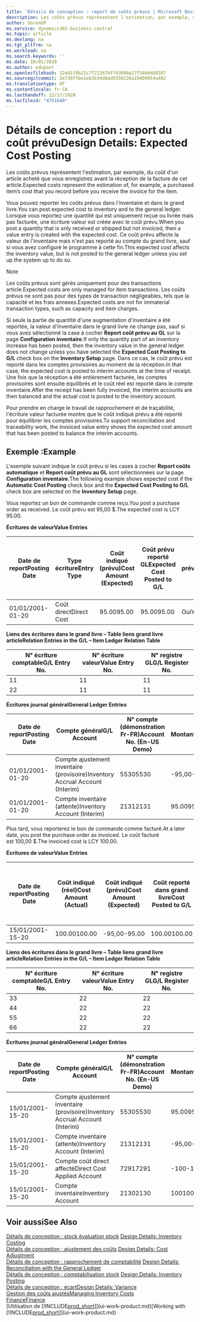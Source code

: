 ```yaml
---
title: 'Détails de conception : report de coûts prévus | Microsoft Docs'
description: Les coûts prévus représentent l'estimation, par exemple, du coût d'un article acheté que vous enregistrez avant la réception de la facture de cet article.
author: SorenGP
ms.service: dynamics365-business-central
ms.topic: article
ms.devlang: na
ms.tgt_pltfrm: na
ms.workload: na
ms.search.keywords: ''
ms.date: 10/01/2020
ms.author: edupont
ms.openlocfilehash: 22e01f8b22c7f222674ff43090a27f5466dd8387
ms.sourcegitcommit: 2e7307fbe1eb3b34d0ad9356226a19409054a402
ms.translationtype: HT
ms.contentlocale: fr-CA
ms.lasthandoff: 12/17/2020
ms.locfileid: "4751640"
---
```

# <a name="design-details-expected-cost-posting"></a><span data-ttu-id="20146-103">Détails de conception : report du coût prévu</span><span class="sxs-lookup"><span data-stu-id="20146-103">Design Details: Expected Cost Posting</span></span>
<span data-ttu-id="20146-104">Les coûts prévus représentent l'estimation, par exemple, du coût d'un article acheté que vous enregistrez avant la réception de la facture de cet article.</span><span class="sxs-lookup"><span data-stu-id="20146-104">Expected costs represent the estimation of, for example, a purchased item’s cost that you record before you receive the invoice for the item.</span></span>  

 <span data-ttu-id="20146-105">Vous pouvez reporter les coûts prévus dans l'inventaire et dans le grand livre.</span><span class="sxs-lookup"><span data-stu-id="20146-105">You can post expected cost to inventory and to the general ledger.</span></span> <span data-ttu-id="20146-106">Lorsque vous reportez une quantité qui est uniquement reçue ou livrée mais pas facturée, une écriture valeur est créée avec le coût prévu.</span><span class="sxs-lookup"><span data-stu-id="20146-106">When you post a quantity that is only received or shipped but not invoiced, then a value entry is created with the expected cost.</span></span> <span data-ttu-id="20146-107">Ce coût prévu affecte la valeur de l'inventaire mais n'est pas reporté au compte du grand livre, sauf si vous avez configuré le programme à cette fin.</span><span class="sxs-lookup"><span data-stu-id="20146-107">This expected cost affects the inventory value, but is not posted to the general ledger unless you set up the system up to do so.</span></span>  

> [!NOTE]  
>  <span data-ttu-id="20146-108">Les coûts prévus sont gérés uniquement pour des transactions article.</span><span class="sxs-lookup"><span data-stu-id="20146-108">Expected costs are only managed for item transactions.</span></span> <span data-ttu-id="20146-109">Les coûts prévus ne sont pas pour des types de transaction négligeables, tels que la capacité et les frais annexes.</span><span class="sxs-lookup"><span data-stu-id="20146-109">Expected costs are not for immaterial transaction types, such as capacity and item charges.</span></span>  

 <span data-ttu-id="20146-110">Si seule la partie de quantité d'une augmentation d'inventaire a été reportée, la valeur d'inventaire dans le grand livre ne change pas, sauf si vous avez sélectionné la case à cocher **Report coût prévu au GL** sur la page **Configuration inventaire**.</span><span class="sxs-lookup"><span data-stu-id="20146-110">If only the quantity part of an inventory increase has been posted, then the inventory value in the general ledger does not change unless you have selected the **Expected Cost Posting to G/L** check box on the **Inventory Setup** page.</span></span> <span data-ttu-id="20146-111">Dans ce cas, le coût prévu est reporté dans les comptes provisoires au moment de la réception.</span><span class="sxs-lookup"><span data-stu-id="20146-111">In that case, the expected cost is posted to interim accounts at the time of receipt.</span></span> <span data-ttu-id="20146-112">Une fois que la réception a été entièrement facturée, les comptes provisoires sont ensuite équilibrés et le coût réel est reporté dans le compte inventaire.</span><span class="sxs-lookup"><span data-stu-id="20146-112">After the receipt has been fully invoiced, the interim accounts are then balanced and the actual cost is posted to the inventory account.</span></span>  

 <span data-ttu-id="20146-113">Pour prendre en charge le travail de rapprochement et de traçabilité, l'écriture valeur facturée montre que le coût indiqué prévu a été reporté pour équilibrer les comptes provisoires.</span><span class="sxs-lookup"><span data-stu-id="20146-113">To support reconciliation and traceability work, the invoiced value entry shows the expected cost amount that has been posted to balance the interim accounts.</span></span>  

## <a name="example"></a><span data-ttu-id="20146-114">Exemple :</span><span class="sxs-lookup"><span data-stu-id="20146-114">Example</span></span>  
 <span data-ttu-id="20146-115">L'exemple suivant indique le coût prévu si les cases à cocher **Report coûts automatique** et **Report coût prévu au GL** sont sélectionnées sur la page **Configuration inventaire**.</span><span class="sxs-lookup"><span data-stu-id="20146-115">The following example shows expected cost if the **Automatic Cost Posting** check box and the **Expected Cost Posting to G/L** check box are selected on the **Inventory Setup** page.</span></span>  

 <span data-ttu-id="20146-116">Vous reportez un bon de commande comme reçu.</span><span class="sxs-lookup"><span data-stu-id="20146-116">You post a purchase order as received.</span></span> <span data-ttu-id="20146-117">Le coût prévu est 95,00 $.</span><span class="sxs-lookup"><span data-stu-id="20146-117">The expected cost is LCY 95.00.</span></span>  

 <span data-ttu-id="20146-118">**Écritures de valeur**</span><span class="sxs-lookup"><span data-stu-id="20146-118">**Value Entries**</span></span>  

|<span data-ttu-id="20146-119">Date de report</span><span class="sxs-lookup"><span data-stu-id="20146-119">Posting Date</span></span>|<span data-ttu-id="20146-120">Type écriture</span><span class="sxs-lookup"><span data-stu-id="20146-120">Entry Type</span></span>|<span data-ttu-id="20146-121">Coût indiqué (prévu)</span><span class="sxs-lookup"><span data-stu-id="20146-121">Cost Amount (Expected)</span></span>|<span data-ttu-id="20146-122">Coût prévu reporté GL</span><span class="sxs-lookup"><span data-stu-id="20146-122">Expected Cost Posted to G/L</span></span>|<span data-ttu-id="20146-123">Coût prévu</span><span class="sxs-lookup"><span data-stu-id="20146-123">Expected Cost</span></span>|<span data-ttu-id="20146-124">N° écriture article gr. livre</span><span class="sxs-lookup"><span data-stu-id="20146-124">Item Ledger Entry No.</span></span>|<span data-ttu-id="20146-125">N° séquence </span><span class="sxs-lookup"><span data-stu-id="20146-125">Entry No.</span></span>|  
|------------------|----------------|------------------------------|----------------------------------|-------------------|---------------------------|---------------|  
|<span data-ttu-id="20146-126">01/01/20</span><span class="sxs-lookup"><span data-stu-id="20146-126">01-01-20</span></span>|<span data-ttu-id="20146-127">Coût direct</span><span class="sxs-lookup"><span data-stu-id="20146-127">Direct Cost</span></span>|<span data-ttu-id="20146-128">95.00</span><span class="sxs-lookup"><span data-stu-id="20146-128">95.00</span></span>|<span data-ttu-id="20146-129">95.00</span><span class="sxs-lookup"><span data-stu-id="20146-129">95.00</span></span>|<span data-ttu-id="20146-130">Oui</span><span class="sxs-lookup"><span data-stu-id="20146-130">Yes</span></span>|<span data-ttu-id="20146-131">1</span><span class="sxs-lookup"><span data-stu-id="20146-131">1</span></span>|<span data-ttu-id="20146-132">1</span><span class="sxs-lookup"><span data-stu-id="20146-132">1</span></span>|  

 <span data-ttu-id="20146-133">**Liens des écritures dans le grand livre – Table liens grand livre article**</span><span class="sxs-lookup"><span data-stu-id="20146-133">**Relation Entries in the G/L – Item Ledger Relation Table**</span></span>  

|<span data-ttu-id="20146-134">N° écriture comptable</span><span class="sxs-lookup"><span data-stu-id="20146-134">G/L Entry No.</span></span>|<span data-ttu-id="20146-135">N° écriture valeur</span><span class="sxs-lookup"><span data-stu-id="20146-135">Value Entry No.</span></span>|<span data-ttu-id="20146-136">N° registre GL</span><span class="sxs-lookup"><span data-stu-id="20146-136">G/L Register No.</span></span>|  
|--------------------|---------------------|-----------------------|  
|<span data-ttu-id="20146-137">1</span><span class="sxs-lookup"><span data-stu-id="20146-137">1</span></span>|<span data-ttu-id="20146-138">1</span><span class="sxs-lookup"><span data-stu-id="20146-138">1</span></span>|<span data-ttu-id="20146-139">1</span><span class="sxs-lookup"><span data-stu-id="20146-139">1</span></span>|  
|<span data-ttu-id="20146-140">2</span><span class="sxs-lookup"><span data-stu-id="20146-140">2</span></span>|<span data-ttu-id="20146-141">1</span><span class="sxs-lookup"><span data-stu-id="20146-141">1</span></span>|<span data-ttu-id="20146-142">1</span><span class="sxs-lookup"><span data-stu-id="20146-142">1</span></span>|  

 <span data-ttu-id="20146-143">**Écritures journal général**</span><span class="sxs-lookup"><span data-stu-id="20146-143">**General Ledger Entries**</span></span>  

|<span data-ttu-id="20146-144">Date de report</span><span class="sxs-lookup"><span data-stu-id="20146-144">Posting Date</span></span>|<span data-ttu-id="20146-145">Compte général</span><span class="sxs-lookup"><span data-stu-id="20146-145">G/L Account</span></span>|<span data-ttu-id="20146-146">N° compte (démonstration Fr-FR)</span><span class="sxs-lookup"><span data-stu-id="20146-146">Account No. (En-US Demo)</span></span>|<span data-ttu-id="20146-147">Montant</span><span class="sxs-lookup"><span data-stu-id="20146-147">Amount</span></span>|<span data-ttu-id="20146-148">N° séquence </span><span class="sxs-lookup"><span data-stu-id="20146-148">Entry No.</span></span>|  
|------------------|------------------|---------------------------------|------------|---------------|  
|<span data-ttu-id="20146-149">01/01/20</span><span class="sxs-lookup"><span data-stu-id="20146-149">01-01-20</span></span>|<span data-ttu-id="20146-150">Compte ajustement inventaire (provisoire)</span><span class="sxs-lookup"><span data-stu-id="20146-150">Inventory Accrual Account (Interim)</span></span>|<span data-ttu-id="20146-151">5530</span><span class="sxs-lookup"><span data-stu-id="20146-151">5530</span></span>|<span data-ttu-id="20146-152">-95,00</span><span class="sxs-lookup"><span data-stu-id="20146-152">-95.00</span></span>|<span data-ttu-id="20146-153">2</span><span class="sxs-lookup"><span data-stu-id="20146-153">2</span></span>|  
|<span data-ttu-id="20146-154">01/01/20</span><span class="sxs-lookup"><span data-stu-id="20146-154">01-01-20</span></span>|<span data-ttu-id="20146-155">Compte inventaire (attente)</span><span class="sxs-lookup"><span data-stu-id="20146-155">Inventory Account (Interim)</span></span>|<span data-ttu-id="20146-156">2131</span><span class="sxs-lookup"><span data-stu-id="20146-156">2131</span></span>|<span data-ttu-id="20146-157">95.00</span><span class="sxs-lookup"><span data-stu-id="20146-157">95.00</span></span>|<span data-ttu-id="20146-158">1</span><span class="sxs-lookup"><span data-stu-id="20146-158">1</span></span>|  

 <span data-ttu-id="20146-159">Plus tard, vous reporterez le bon de commande comme facturé.</span><span class="sxs-lookup"><span data-stu-id="20146-159">At a later date, you post the purchase order as invoiced.</span></span> <span data-ttu-id="20146-160">Le coût facturé est 100,00 $.</span><span class="sxs-lookup"><span data-stu-id="20146-160">The invoiced cost is LCY 100.00.</span></span>  

 <span data-ttu-id="20146-161">**Écritures de valeur**</span><span class="sxs-lookup"><span data-stu-id="20146-161">**Value Entries**</span></span>  

|<span data-ttu-id="20146-162">Date de report</span><span class="sxs-lookup"><span data-stu-id="20146-162">Posting Date</span></span>|<span data-ttu-id="20146-163">Coût indiqué (réel)</span><span class="sxs-lookup"><span data-stu-id="20146-163">Cost Amount (Actual)</span></span>|<span data-ttu-id="20146-164">Coût indiqué (prévu)</span><span class="sxs-lookup"><span data-stu-id="20146-164">Cost Amount (Expected)</span></span>|<span data-ttu-id="20146-165">Coût reporté dans grand livre</span><span class="sxs-lookup"><span data-stu-id="20146-165">Cost Posted to G/L</span></span>|<span data-ttu-id="20146-166">Coût prévu</span><span class="sxs-lookup"><span data-stu-id="20146-166">Expected Cost</span></span>|<span data-ttu-id="20146-167">N° écriture article gr. livre</span><span class="sxs-lookup"><span data-stu-id="20146-167">Item Ledger Entry No.</span></span>|<span data-ttu-id="20146-168">N° séquence </span><span class="sxs-lookup"><span data-stu-id="20146-168">Entry No.</span></span>|  
|------------------|----------------------------|------------------------------|-------------------------|-------------------|---------------------------|---------------|  
|<span data-ttu-id="20146-169">15/01/20</span><span class="sxs-lookup"><span data-stu-id="20146-169">01-15-20</span></span>|<span data-ttu-id="20146-170">100.00</span><span class="sxs-lookup"><span data-stu-id="20146-170">100.00</span></span>|<span data-ttu-id="20146-171">-95,00</span><span class="sxs-lookup"><span data-stu-id="20146-171">-95.00</span></span>|<span data-ttu-id="20146-172">100.00</span><span class="sxs-lookup"><span data-stu-id="20146-172">100.00</span></span>|<span data-ttu-id="20146-173">Non</span><span class="sxs-lookup"><span data-stu-id="20146-173">No</span></span>|<span data-ttu-id="20146-174">1</span><span class="sxs-lookup"><span data-stu-id="20146-174">1</span></span>|<span data-ttu-id="20146-175">2</span><span class="sxs-lookup"><span data-stu-id="20146-175">2</span></span>|  

 <span data-ttu-id="20146-176">**Liens des écritures dans le grand livre – Table liens grand livre article**</span><span class="sxs-lookup"><span data-stu-id="20146-176">**Relation Entries in the G/L – Item Ledger Relation Table**</span></span>  

|<span data-ttu-id="20146-177">N° écriture comptable</span><span class="sxs-lookup"><span data-stu-id="20146-177">G/L Entry No.</span></span>|<span data-ttu-id="20146-178">N° écriture valeur</span><span class="sxs-lookup"><span data-stu-id="20146-178">Value Entry No.</span></span>|<span data-ttu-id="20146-179">N° registre GL</span><span class="sxs-lookup"><span data-stu-id="20146-179">G/L Register No.</span></span>|  
|--------------------|---------------------|-----------------------|  
|<span data-ttu-id="20146-180">3</span><span class="sxs-lookup"><span data-stu-id="20146-180">3</span></span>|<span data-ttu-id="20146-181">2</span><span class="sxs-lookup"><span data-stu-id="20146-181">2</span></span>|<span data-ttu-id="20146-182">2</span><span class="sxs-lookup"><span data-stu-id="20146-182">2</span></span>|  
|<span data-ttu-id="20146-183">4</span><span class="sxs-lookup"><span data-stu-id="20146-183">4</span></span>|<span data-ttu-id="20146-184">2</span><span class="sxs-lookup"><span data-stu-id="20146-184">2</span></span>|<span data-ttu-id="20146-185">2</span><span class="sxs-lookup"><span data-stu-id="20146-185">2</span></span>|  
|<span data-ttu-id="20146-186">5</span><span class="sxs-lookup"><span data-stu-id="20146-186">5</span></span>|<span data-ttu-id="20146-187">2</span><span class="sxs-lookup"><span data-stu-id="20146-187">2</span></span>|<span data-ttu-id="20146-188">2</span><span class="sxs-lookup"><span data-stu-id="20146-188">2</span></span>|  
|<span data-ttu-id="20146-189">6</span><span class="sxs-lookup"><span data-stu-id="20146-189">6</span></span>|<span data-ttu-id="20146-190">2</span><span class="sxs-lookup"><span data-stu-id="20146-190">2</span></span>|<span data-ttu-id="20146-191">2</span><span class="sxs-lookup"><span data-stu-id="20146-191">2</span></span>|  

 <span data-ttu-id="20146-192">**Écritures journal général**</span><span class="sxs-lookup"><span data-stu-id="20146-192">**General Ledger Entries**</span></span>  

|<span data-ttu-id="20146-193">Date de report</span><span class="sxs-lookup"><span data-stu-id="20146-193">Posting Date</span></span>|<span data-ttu-id="20146-194">Compte général</span><span class="sxs-lookup"><span data-stu-id="20146-194">G/L Account</span></span>|<span data-ttu-id="20146-195">N° compte (démonstration Fr-FR)</span><span class="sxs-lookup"><span data-stu-id="20146-195">Account No. (En-US Demo)</span></span>|<span data-ttu-id="20146-196">Montant</span><span class="sxs-lookup"><span data-stu-id="20146-196">Amount</span></span>|<span data-ttu-id="20146-197">N° séquence </span><span class="sxs-lookup"><span data-stu-id="20146-197">Entry No.</span></span>|  
|------------------|------------------|---------------------------------|------------|---------------|  
|<span data-ttu-id="20146-198">15/01/20</span><span class="sxs-lookup"><span data-stu-id="20146-198">01-15-20</span></span>|<span data-ttu-id="20146-199">Compte ajustement inventaire (provisoire)</span><span class="sxs-lookup"><span data-stu-id="20146-199">Inventory Accrual Account (Interim)</span></span>|<span data-ttu-id="20146-200">5530</span><span class="sxs-lookup"><span data-stu-id="20146-200">5530</span></span>|<span data-ttu-id="20146-201">95.00</span><span class="sxs-lookup"><span data-stu-id="20146-201">95.00</span></span>|<span data-ttu-id="20146-202">4</span><span class="sxs-lookup"><span data-stu-id="20146-202">4</span></span>|  
|<span data-ttu-id="20146-203">15/01/20</span><span class="sxs-lookup"><span data-stu-id="20146-203">01-15-20</span></span>|<span data-ttu-id="20146-204">Compte inventaire (attente)</span><span class="sxs-lookup"><span data-stu-id="20146-204">Inventory Account (Interim)</span></span>|<span data-ttu-id="20146-205">2131</span><span class="sxs-lookup"><span data-stu-id="20146-205">2131</span></span>|<span data-ttu-id="20146-206">-95,00</span><span class="sxs-lookup"><span data-stu-id="20146-206">-95.00</span></span>|<span data-ttu-id="20146-207">3</span><span class="sxs-lookup"><span data-stu-id="20146-207">3</span></span>|  
|<span data-ttu-id="20146-208">15/01/20</span><span class="sxs-lookup"><span data-stu-id="20146-208">01-15-20</span></span>|<span data-ttu-id="20146-209">Compte coût direct affecté</span><span class="sxs-lookup"><span data-stu-id="20146-209">Direct Cost Applied Account</span></span>|<span data-ttu-id="20146-210">7291</span><span class="sxs-lookup"><span data-stu-id="20146-210">7291</span></span>|<span data-ttu-id="20146-211">-100</span><span class="sxs-lookup"><span data-stu-id="20146-211">-100</span></span>|<span data-ttu-id="20146-212">6</span><span class="sxs-lookup"><span data-stu-id="20146-212">6</span></span>|  
|<span data-ttu-id="20146-213">15/01/20</span><span class="sxs-lookup"><span data-stu-id="20146-213">01-15-20</span></span>|<span data-ttu-id="20146-214">Compte inventaire</span><span class="sxs-lookup"><span data-stu-id="20146-214">Inventory Account</span></span>|<span data-ttu-id="20146-215">2130</span><span class="sxs-lookup"><span data-stu-id="20146-215">2130</span></span>|<span data-ttu-id="20146-216">100</span><span class="sxs-lookup"><span data-stu-id="20146-216">100</span></span>|<span data-ttu-id="20146-217">5</span><span class="sxs-lookup"><span data-stu-id="20146-217">5</span></span>|  

## <a name="see-also"></a><span data-ttu-id="20146-218">Voir aussi</span><span class="sxs-lookup"><span data-stu-id="20146-218">See Also</span></span>
 <span data-ttu-id="20146-219">[Détails de conception : stock évaluation stock](design-details-inventory-costing.md) </span><span class="sxs-lookup"><span data-stu-id="20146-219">[Design Details: Inventory Costing](design-details-inventory-costing.md) </span></span>  
 <span data-ttu-id="20146-220">[Détails de conception : ajustement des coûts](design-details-cost-adjustment.md) </span><span class="sxs-lookup"><span data-stu-id="20146-220">[Design Details: Cost Adjustment](design-details-cost-adjustment.md) </span></span>  
 <span data-ttu-id="20146-221">[Détails de conception : rapprochement de comptabilité](design-details-reconciliation-with-the-general-ledger.md) </span><span class="sxs-lookup"><span data-stu-id="20146-221">[Design Details: Reconciliation with the General Ledger](design-details-reconciliation-with-the-general-ledger.md) </span></span>  
 <span data-ttu-id="20146-222">[Détails de conception : comptabilisation stock](design-details-inventory-posting.md) </span><span class="sxs-lookup"><span data-stu-id="20146-222">[Design Details: Inventory Posting](design-details-inventory-posting.md) </span></span>  
 [<span data-ttu-id="20146-223">Détails de conception : écart</span><span class="sxs-lookup"><span data-stu-id="20146-223">Design Details: Variance</span></span>](design-details-variance.md)  
 [<span data-ttu-id="20146-224">Gestion des coûts ajustés</span><span class="sxs-lookup"><span data-stu-id="20146-224">Managing Inventory Costs</span></span>](finance-manage-inventory-costs.md)  
 [<span data-ttu-id="20146-225">Finance</span><span class="sxs-lookup"><span data-stu-id="20146-225">Finance</span></span>](finance.md)  
 <span data-ttu-id="20146-226">[Utilisation de [!INCLUDE[prod_short](includes/prod_short.md)]](ui-work-product.md)</span><span class="sxs-lookup"><span data-stu-id="20146-226">[Working with [!INCLUDE[prod_short](includes/prod_short.md)]](ui-work-product.md)</span></span>
